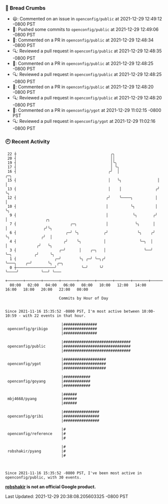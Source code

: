 ### 🍞 Bread Crumbs

 * 😃: Commented on an issue in `openconfig/public` at 2021-12-29 12:49:12 -0800 PST
 * 🚢: Pushed some commits to `openconfig/public` at 2021-12-29 12:49:06 -0800 PST
 * 💬: Commented on a PR in  `openconfig/public` at 2021-12-29 12:48:34 -0800 PST
 * 🔍: Reviewed a pull request in  `openconfig/public` at 2021-12-29 12:48:35 -0800 PST
 * 💬: Commented on a PR in  `openconfig/public` at 2021-12-29 12:48:25 -0800 PST
 * 🔍: Reviewed a pull request in  `openconfig/public` at 2021-12-29 12:48:25 -0800 PST
 * 💬: Commented on a PR in  `openconfig/public` at 2021-12-29 12:48:20 -0800 PST
 * 🔍: Reviewed a pull request in  `openconfig/public` at 2021-12-29 12:48:20 -0800 PST
 * 💬: Commented on a PR in  `openconfig/ygot` at 2021-12-29 11:02:15 -0800 PST
 * 🔍: Reviewed a pull request in  `openconfig/ygot` at 2021-12-29 11:02:16 -0800 PST

### 🕘 Recent Activity
```
 22 ┼                                          ╭╮
 20 ┤                                          ││
 19 ┤                                          │╰╮
 17 ┤                                          │ ╰╮
 16 ┤                                         ╭╯  │                 ╭─╮
 15 ┤                                         │   ╰╮                │ │
 13 ┤                                         │    │               ╭╯ ╰╮
 12 ┤                                        ╭╯    ╰────╮          │   │
 10 ┤                                        │          ╰╮         │   ╰╮
  9 ┤                                        │           ╰╮       ╭╯    │                 ╭╮
  7 ┤                        ╭─╮             │            ╰╮      │     │                ╭╯╰╮
  6 ┤                      ╭─╯ ╰╮           ╭╯             ╰╮    ╭╯     ╰╮              ╭╯  │
  4 ┤                     ╭╯    ╰╮          │               ╰─╮  │       │             ╭╯   ╰╮
  3 ┤                   ╭─╯      │    ╭─╮   │                 ╰──╯       ╰─╮          ╭╯     ╰╮
  1 ┤                 ╭─╯        ╰╮ ╭─╯ ╰─╮╭╯                              ╰───╮    ╭─╯       ╰╮  ╭─╮
  0 ┼─────────────────╯           ╰─╯     ╰╯                                   ╰────╯          ╰──╯ ╰───
    +───────+───────+───────+───────+───────+───────+───────+───────+───────+───────+───────+───────+────
  00:00   02:00   04:00   06:00   08:00   10:00   12:00   14:00   16:00   18:00   20:00   22:00   00:00   

						Commits by Hour of Day


Since 2021-11-16 15:35:52 -0800 PST, I'm most active between 10:00-10:59 - with 22 events in that hour.

```



```
                         |###############
 openconfig/gribigo      |###############
                         |###############

                         |##############################
 openconfig/public       |##############################
                         |##############################

                         |###################
 openconfig/ygot         |###################
                         |###################

                         |############
 openconfig/goyang       |############
                         |############

                         |######
 mbj4668/pyang           |######
                         |######

                         |################
 openconfig/gribi        |################
                         |################

                         |#
 openconfig/reference    |#
                         |#

                         |#
 robshakir/pyang         |#
                         |#



Since 2021-11-16 15:35:52 -0800 PST, I've been most active in openconfig/public, with 30 events.

```
**[robshakir](mailto:robjs@google.com) is not an official Google product.**  


Last Updated: 2021-12-29 20:38:08.205603325 -0800 PST
